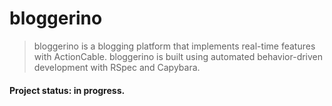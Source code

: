 # bloggerino

> bloggerino is a blogging platform that implements real-time features with ActionCable. bloggerino is built using automated behavior-driven development with RSpec and Capybara.

#### Project status: in progress.
